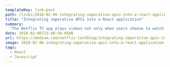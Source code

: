 ```yaml
---
templateKey: link-post
path: /links/2018-02-06-integrating-imperative-apis-into-a-react-application
title: "Integrating imperative APIs into a React application"
summary:
  "The Netflix TV app plays videos not only when users choose to watch a title, but also while browsing to find something great to enjoy. When we rewrote our TV user interface in React, we set out to improve the developer experience of integrating video playback into the UI so we could more rapidly experiment with various video-centric user experiences."
date: 2018-02-06T23:40:58-0500
url: https://medium.com/netflix-techblog/integrating-imperative-apis-into-a-react-application-1257e1b45ac6
image: 2018-02-06-integrating-imperative-apis-into-a-react-application.png
tags:
  - React
  - Javascript
---
```

